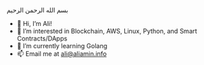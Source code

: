 بسم الله الرحمن الرحيم
- 👋 Hi, I’m Ali!
- 👀 I’m interested in Blockchain, AWS, Linux, Python, and Smart Contracts/DApps
- 🌱 I’m currently learning Golang
- 📫 Email me at ali@aliamin.info

<!---
AliSMAmin/AliSMAmin is a ✨ special ✨ repository because its `README.md` (this file) appears on your GitHub profile.
You can click the Preview link to take a look at your changes.
--->
